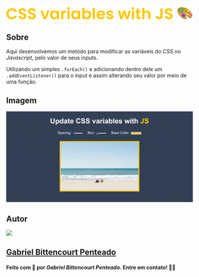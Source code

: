 <div align="center">
  <img src=".github/../../.github/Day3-img/title-day3.svg">
</div>

## Sobre
Aqui desenvolvemos um metódo para modificar as variáveis do *CSS* no *Javascript*, pelo valor de seus inputs.

Utilizando um simples `.forEach()` e adicionando dentro dele um `.addEventListener()` para o input e assim alterando seu valor por meio de uma função.

## Imagem
<img src=".github/../../.github/Day3-img/day3.gif" width="800">

## Autor
<img src="https://unavatar.now.sh/github/gabrlcj" width="175" />

## [Gabriel Bittencourt Penteado](https://www.linkedin.com/in/gabriel-bittencourt-penteado/)

#### Feito com 🤎 por *Gabriel Bittencourt Penteado*. Entre em contato! 👋🏽